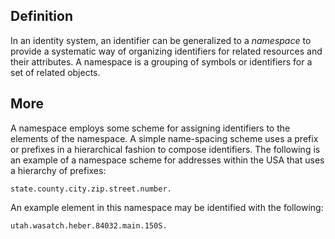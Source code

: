 ## Definition
In an identity system, an identifier can be generalized to a _namespace_ to provide a systematic way of organizing identifiers for related resources and their attributes. A namespace is a grouping of symbols or identifiers for a set of related objects. 

## More

A namespace employs some scheme for assigning identifiers to the elements of the namespace. A simple name-spacing scheme uses a prefix or prefixes in a hierarchical fashion to compose identifiers. The following is an example of a namespace scheme for addresses within the USA that uses a hierarchy of prefixes:

```
state.county.city.zip.street.number.
```

An example element in this namespace may be identified with the following:

```
utah.wasatch.heber.84032.main.150S.
```
